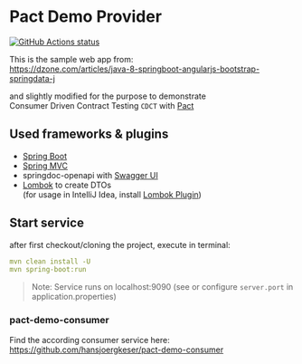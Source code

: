 # Pact Demo Provider

<a href="https://github.com/hansjoergkeser/pact-demo-consumer/actions?query=workflow%3A%22Java+CI+with+Maven">
<img alt="GitHub Actions status" 
src="https://github.com/actions/cache/workflows/Tests/badge.svg?branch=main&event=push">
</a>

This is the sample web app from: <br>
https://dzone.com/articles/java-8-springboot-angularjs-bootstrap-springdata-j

and slightly modified for the purpose to demonstrate <br>
Consumer Driven Contract Testing `CDCT` with [Pact](https://pact.io/)

## Used frameworks & plugins

- [Spring Boot](https://spring.io/guides/gs/spring-boot/)
- [Spring MVC](https://spring.io/guides/gs/serving-web-content/)
- springdoc-openapi with [Swagger UI](https://swagger.io/tools/swagger-ui/)
- [Lombok](https://projectlombok.org/) to create DTOs
  <br>(for usage in IntelliJ Idea, install [Lombok Plugin](https://projectlombok.org/setup/intellij))

## Start service

after first checkout/cloning the project, execute in terminal:

```yaml
mvn clean install -U
mvn spring-boot:run
```

> Note: Service runs on localhost:9090 (see or configure `server.port` in application.properties)

### pact-demo-consumer

Find the according consumer service here: <br>
https://github.com/hansjoergkeser/pact-demo-consumer